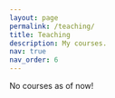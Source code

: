 ```yaml
---
layout: page
permalink: /teaching/
title: Teaching
description: My courses.
nav: true
nav_order: 6
---
```


No courses as of now!
